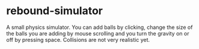# rebound-simulator
A small physics simulator. You can add balls by clicking, change the size of the balls you are adding by mouse scrolling and you turn the gravity on or off by pressing space. Collisions are not very realistic yet.
